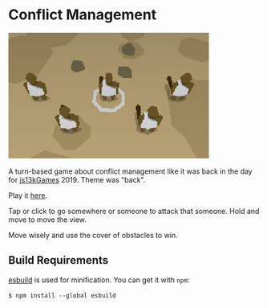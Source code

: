# Conflict Management

<img src="https://github.com/markusfisch/ConflictManagement/raw/gh_pages/screenshot-400x250.jpg" alt="screenshot"/>

A turn-based game about conflict management like it was back in the
day for [js13kGames][js13kgames] 2019.
Theme was "back".

Play it [here][play].

Tap or click to go somewhere or someone to attack that someone.
Hold and move to move the view.

Move wisely and use the cover of obstacles to win.

## Build Requirements

[esbuild][esbuild] is used for minification. You can get it with `npm`:

	$ npm install --global esbuild

[js13kgames]: http://js13kgames.com/entries/2019
[play]: http://hhsw.de/sites/proto/js13k2019/
[esbuild]: https://github.com/evanw/esbuild
